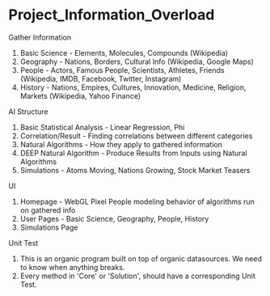 # Project_Information_Overload

Gather Information
1)  Basic Science - Elements, Molecules, Compounds (Wikipedia)
2)  Geography - Nations, Borders, Cultural Info (Wikipedia, Google Maps)
3)  People - Actors, Famous People, Scientists, Athletes, Friends (Wikipedia, IMDB, Facebook, Twitter, Instagram)
4)  History - Nations, Empires, Cultures, Innovation, Medicine, Religion, Markets (Wikipedia, Yahoo Finance)

AI Structure
1)  Basic Statistical Analysis - Linear Regression, Phi
2)  Correlation/Result - Finding correlations between different categories
3)  Natural Algorithms - How they apply to gathered information
4)  DEEP Natural Algorithm - Produce Results from Inputs using Natural Algorithms
5)  Simulations - Atoms Moving, Nations Growing, Stock Market Teasers

UI
1)  Homepage - WebGL Pixel People modeling behavior of algorithms run on gathered info
2)  User Pages - Basic Science, Geography, People, History
3)  Simulations Page

Unit Test
1)  This is an organic program built on top of organic datasources.  We need to know when anything breaks.
2)  Every method in 'Core' or 'Solution', should have a corresponding Unit Test.
